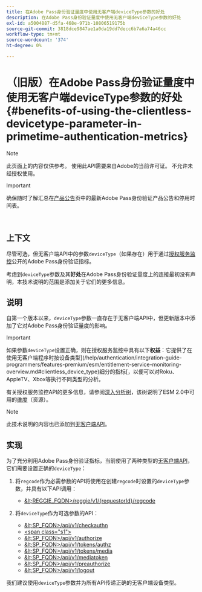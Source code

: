 ```yaml
---
title: 在Adobe Pass身份验证量度中使用无客户端deviceType参数的好处
description: 在Adobe Pass身份验证量度中使用无客户端deviceType参数的好处
exl-id: a5004887-d5fa-468e-971b-10806519175b
source-git-commit: 3818dce9847ae1a0da19dd7decc6b7a6a74a46cc
workflow-type: tm+mt
source-wordcount: '374'
ht-degree: 0%

---
```


# （旧版）在Adobe Pass身份验证量度中使用无客户端deviceType参数的好处 {#benefits-of-using-the-clientless-devicetype-parameter-in-primetime-authentication-metrics}

>[!NOTE]
>
>此页面上的内容仅供参考。 使用此API需要来自Adobe的当前许可证。 不允许未经授权使用。

>[!IMPORTANT]
>
> 确保随时了解汇总在[产品公告](/help/authentication/product-announcements.md)页中的最新Adobe Pass身份验证产品公告和停用时间表。

</br>

## 上下文

尽管可选，但无客户端API中的参数`deviceType`（如果存在）用于通过[授权服务监控](/help/authentication/integration-guide-programmers/features-premium/esm/entitlement-service-monitoring-overview.md)公开的Adobe Pass身份验证指标。

考虑到`deviceType`参数及其&#x200B;**好处**&#x200B;在Adobe Pass身份验证量度上的连接最初没有声明，本技术说明的范围是添加关于它们的更多信息。

## 说明

自第一个版本以来，`deviceType`参数一直存在于无客户端API中，但更新版本中添加了它对Adobe Pass身份验证量度的影响。



>[!IMPORTANT]
>
>如果参数`deviceType`设置正确，则在授权服务监控中具有以下&#x200B;**权益**：它提供了在使用无客户端程序时按设备类型](/help/authentication/integration-guide-programmers/features-premium/esm/entitlement-service-monitoring-overview.md#clientless_device_type)细分的指标[，以便可以对Roku、AppleTV、Xbox等执行不同类型的分析。


有关授权服务监控API的更多信息，请参阅[深入分析树](/help/authentication/integration-guide-programmers/features-premium/esm/entitlement-service-monitoring-api.md#drill-down_tree)，该树说明了ESM 2.0中可用的[维度](/help/authentication/integration-guide-programmers/features-premium/esm/entitlement-service-monitoring-overview.md#esm_dimensions)（资源）。

>[!NOTE]
>
>此技术说明的内容也已添加到[无客户端API](#clientless_device_type)。




## 实现

为了充分利用Adobe Pass身份验证指标，当前使用了两种类型的[无客户端API](#web_srvs_summary)，它们需要设置正确的`deviceType`：

1. 将`regcode`作为必需参数的API将使用在创建`regcode`时设置的`deviceType`参数，并具有以下API调用：
   - [\&lt;REGGIE\_FQDN\>/reggie/v1/{requestorId}/regcode](#reg_serv)

1. 将`deviceType`作为可选参数的API：
   - [\&lt;SP\_FQDN\>/api/v1/checkauthn](#check_authn_token)
   - [&lt;span class=&quot;s1&quot;>](#retrieve_authn_token)
   - [\&lt;SP\_FQDN\>/api/v1/authorize](#init_authz)
   - [\&lt;SP\_FQDN\>/api/v1/tokens/authz](#retrieve_authz_token)
   - [\&lt;SP\_FQDN\>/api/v1/tokens/media](#short_media)
   - [\&lt;SP\_FQDN\>/api/v1/mediatoken](#short_media)
   - [\&lt;SP\_FQDN\>/api/v1/preauthorize](#PreAuthZ_Resources)
   - [\&lt;SP\_FQDN\>/api/v1/logout](#init_logout)

我们建议使用`deviceType`参数并为所有API传递正确的无客户端设备类型。
